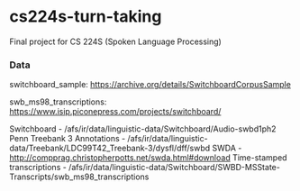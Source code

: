 # cs224s-turn-taking
Final project for CS 224S (Spoken Language Processing)

### Data

switchboard_sample: https://archive.org/details/SwitchboardCorpusSample

swb_ms98_transcriptions: https://www.isip.piconepress.com/projects/switchboard/

Switchboard - /afs/ir/data/linguistic-data/Switchboard/Audio-swbd1ph2
Penn Treebank 3 Annotations - /afs/ir/data/linguistic-data/Treebank/LDC99T42_Treebank-3/dysfl/dff/swbd
SWDA - http://compprag.christopherpotts.net/swda.html#download 
Time-stamped transcriptions - /afs/ir/data/linguistic-data/Switchboard/SWBD-MSState-Transcripts/swb_ms98_transcriptions
